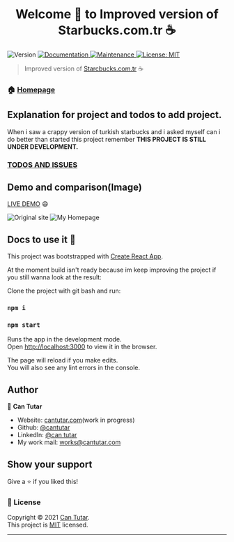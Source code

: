 <h1 align="center">Welcome 👋 to Improved version of Starbucks.com.tr ☕</h1>
<p>
  <img alt="Version" src="https://img.shields.io/badge/version-0.0.3-blue.svg?cacheSeconds=2592000" />
  <a href="https://github.com/cantutar/starbucks-clone-with-improvements" target="_blank">
    <img alt="Documentation" src="https://img.shields.io/badge/documentation-yes-brightgreen.svg" />
  </a>
  <a href="https://github.com/cantutar/starbucks-clone-with-improvements/graphs/commit-activity" target="_blank">
    <img alt="Maintenance" src="https://img.shields.io/badge/Maintained%3F-yes-green.svg" />
  </a>
  <a href="https://github.com/cantutar/starbucks-clone-with-improvements/blob/master/LICENSE" target="_blank">
    <img alt="License: MIT" src="https://img.shields.io/github/license/cantutar/starbucks-clone-with-improvements" />
  </a>
</p>

> Improved version of [Starcbucks.com.tr](https://starbucks.com.tr) ☕

### 🏠 [Homepage](https://github.com/cantutar/starbucks-clone-with-improvements)

## Explanation for project and todos to add project.

<p>When i saw a crappy version of turkish starbucks and i asked myself can i do better than started this project remember <strong>THIS PROJECT IS STILL UNDER DEVELOPMENT.</strong></p>


[<h3>TODOS AND ISSUES</h4>](https://github.com/cantutar/starbucks-clone-with-improvements/projects/1)

## Demo and comparison(Image)

[LIVE DEMO](https://cantutar.github.io/starbucks-clone-with-improvements/) 😄

![Original site](https://i.imgur.com/YaxcDCb.png)
![My Homepage](https://i.imgur.com/bDESTDY.png)



## Docs to use it 💪


This project was bootstrapped with [Create React App](https://github.com/facebook/create-react-app).

At the moment build isn't ready because im keep improving the project if you still wanna look at the result:

Clone the project with git bash and run:
### `npm i`
### `npm start`

Runs the app in the development mode.\
Open [http://localhost:3000](http://localhost:3000) to view it in the browser.

The page will reload if you make edits.\
You will also see any lint errors in the console.

## Author

👤 **Can Tutar**

* Website: [cantutar.com](https://cantutar.com)(work in progress)
* Github: [@cantutar](https://github.com/cantutar)
* LinkedIn: [@can tutar](https://www.linkedin.com/in/can-tutar/)
* My work mail: works@cantutar.com

## Show your support

Give a ⭐️ if you liked this!

### 📝 License

Copyright © 2021 [Can Tutar](https://github.com/cantutar).<br />
This project is [MIT](https://github.com/cantutar/starbucks-clone-with-improvements/blob/master/LICENSE) licensed.

***

